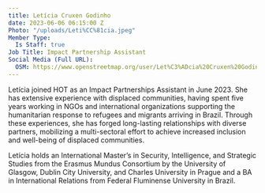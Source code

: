 ```yaml
---
title: Letícia Cruxen Godinho
date: 2023-06-06 06:15:00 Z
Photo: "/uploads/Leti%CC%81cia.jpeg"
Member Type:
  Is Staff: true
Job Title: Impact Partnership Assistant
Social Media (Full URL):
  OSM: https://www.openstreetmap.org/user/Let%C3%ADcia%20Cruxen%20Godinho
---
```


Letícia joined HOT as an Impact Partnerships Assistant in June 2023. She has extensive experience with displaced communities, having spent five years working in NGOs and international organizations supporting the humanitarian response to refugees and migrants arriving in Brazil. Through these experiences, she has forged long-lasting relationships with diverse partners, mobilizing a multi-sectoral effort to achieve increased inclusion and well-being of displaced communities. 

Letícia holds an International Master’s in Security, Intelligence, and Strategic Studies from the Erasmus Mundus Consortium by the University of Glasgow, Dublin City University, and Charles University in Prague and a BA in International Relations from Federal Fluminense University in Brazil.  